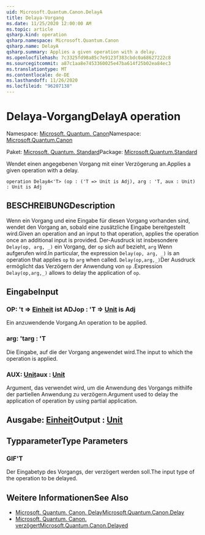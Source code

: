 ```yaml
---
uid: Microsoft.Quantum.Canon.DelayA
title: Delaya-Vorgang
ms.date: 11/25/2020 12:00:00 AM
ms.topic: article
qsharp.kind: operation
qsharp.namespace: Microsoft.Quantum.Canon
qsharp.name: DelayA
qsharp.summary: Applies a given operation with a delay.
ms.openlocfilehash: 7c3325fd98a85c7e9123f383cbdc0a68627222c8
ms.sourcegitcommit: a87c1aa8e7453360025e47ba614f25b02ea84ec3
ms.translationtype: MT
ms.contentlocale: de-DE
ms.lasthandoff: 11/26/2020
ms.locfileid: "96207138"
---
```

# <a name="delaya-operation"></a><span data-ttu-id="e7b04-102">Delaya-Vorgang</span><span class="sxs-lookup"><span data-stu-id="e7b04-102">DelayA operation</span></span>

<span data-ttu-id="e7b04-103">Namespace: [Microsoft. Quantum. Canon](xref:Microsoft.Quantum.Canon)</span><span class="sxs-lookup"><span data-stu-id="e7b04-103">Namespace: [Microsoft.Quantum.Canon](xref:Microsoft.Quantum.Canon)</span></span>

<span data-ttu-id="e7b04-104">Paket: [Microsoft. Quantum. Standard](https://nuget.org/packages/Microsoft.Quantum.Standard)</span><span class="sxs-lookup"><span data-stu-id="e7b04-104">Package: [Microsoft.Quantum.Standard](https://nuget.org/packages/Microsoft.Quantum.Standard)</span></span>


<span data-ttu-id="e7b04-105">Wendet einen angegebenen Vorgang mit einer Verzögerung an.</span><span class="sxs-lookup"><span data-stu-id="e7b04-105">Applies a given operation with a delay.</span></span>

```qsharp
operation DelayA<'T> (op : ('T => Unit is Adj), arg : 'T, aux : Unit) : Unit is Adj
```


## <a name="description"></a><span data-ttu-id="e7b04-106">BESCHREIBUNG</span><span class="sxs-lookup"><span data-stu-id="e7b04-106">Description</span></span>

<span data-ttu-id="e7b04-107">Wenn ein Vorgang und eine Eingabe für diesen Vorgang vorhanden sind, wendet den Vorgang an, sobald eine zusätzliche Eingabe bereitgestellt wird.</span><span class="sxs-lookup"><span data-stu-id="e7b04-107">Given an operation and an input to that operation, applies the operation once an additional input is provided.</span></span>
<span data-ttu-id="e7b04-108">Der-Ausdruck ist insbesondere `Delay(op, arg, _)` ein Vorgang, der `op` sich auf bezieht, `arg` Wenn aufgerufen wird.</span><span class="sxs-lookup"><span data-stu-id="e7b04-108">In particular, the expression `Delay(op, arg, _)` is an operation that applies `op` to `arg` when called.</span></span>
<span data-ttu-id="e7b04-109">`Delay(op,arg,_)`Der Ausdruck ermöglicht das Verzögern der Anwendung von `op` .</span><span class="sxs-lookup"><span data-stu-id="e7b04-109">Expression `Delay(op,arg,_)` allows to delay the application of `op`.</span></span>

## <a name="input"></a><span data-ttu-id="e7b04-110">Eingabe</span><span class="sxs-lookup"><span data-stu-id="e7b04-110">Input</span></span>

### <a name="op--t--unit--is-adj"></a><span data-ttu-id="e7b04-111">OP: 't => [Einheit](xref:microsoft.quantum.lang-ref.unit)  ist ADJ</span><span class="sxs-lookup"><span data-stu-id="e7b04-111">op : 'T => [Unit](xref:microsoft.quantum.lang-ref.unit)  is Adj</span></span>

<span data-ttu-id="e7b04-112">Ein anzuwendende Vorgang.</span><span class="sxs-lookup"><span data-stu-id="e7b04-112">An operation to be applied.</span></span>


### <a name="arg--t"></a><span data-ttu-id="e7b04-113">arg: 't</span><span class="sxs-lookup"><span data-stu-id="e7b04-113">arg : 'T</span></span>

<span data-ttu-id="e7b04-114">Die Eingabe, auf die der Vorgang angewendet wird.</span><span class="sxs-lookup"><span data-stu-id="e7b04-114">The input to which the operation is applied.</span></span>


### <a name="aux--unit"></a><span data-ttu-id="e7b04-115">AUX: [Unit](xref:microsoft.quantum.lang-ref.unit)</span><span class="sxs-lookup"><span data-stu-id="e7b04-115">aux : [Unit](xref:microsoft.quantum.lang-ref.unit)</span></span>

<span data-ttu-id="e7b04-116">Argument, das verwendet wird, um die Anwendung des Vorgangs mithilfe der partiellen Anwendung zu verzögern.</span><span class="sxs-lookup"><span data-stu-id="e7b04-116">Argument used to delay the application of operation by using partial application.</span></span>



## <a name="output--unit"></a><span data-ttu-id="e7b04-117">Ausgabe: [Einheit](xref:microsoft.quantum.lang-ref.unit)</span><span class="sxs-lookup"><span data-stu-id="e7b04-117">Output : [Unit](xref:microsoft.quantum.lang-ref.unit)</span></span>



## <a name="type-parameters"></a><span data-ttu-id="e7b04-118">Typparameter</span><span class="sxs-lookup"><span data-stu-id="e7b04-118">Type Parameters</span></span>

### <a name="t"></a><span data-ttu-id="e7b04-119">GIF</span><span class="sxs-lookup"><span data-stu-id="e7b04-119">'T</span></span>

<span data-ttu-id="e7b04-120">Der Eingabetyp des Vorgangs, der verzögert werden soll.</span><span class="sxs-lookup"><span data-stu-id="e7b04-120">The input type of the operation to be delayed.</span></span>

## <a name="see-also"></a><span data-ttu-id="e7b04-121">Weitere Informationen</span><span class="sxs-lookup"><span data-stu-id="e7b04-121">See Also</span></span>

- [<span data-ttu-id="e7b04-122">Microsoft. Quantum. Canon. Delay</span><span class="sxs-lookup"><span data-stu-id="e7b04-122">Microsoft.Quantum.Canon.Delay</span></span>](xref:Microsoft.Quantum.Canon.Delay)
- [<span data-ttu-id="e7b04-123">Microsoft. Quantum. Canon. verzögert</span><span class="sxs-lookup"><span data-stu-id="e7b04-123">Microsoft.Quantum.Canon.Delayed</span></span>](xref:Microsoft.Quantum.Canon.Delayed)